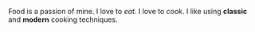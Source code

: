 Food is a passion of mine.  I love to *eat*.  I love to *cook*.  I like using **classic** and **modern** cooking techniques.
